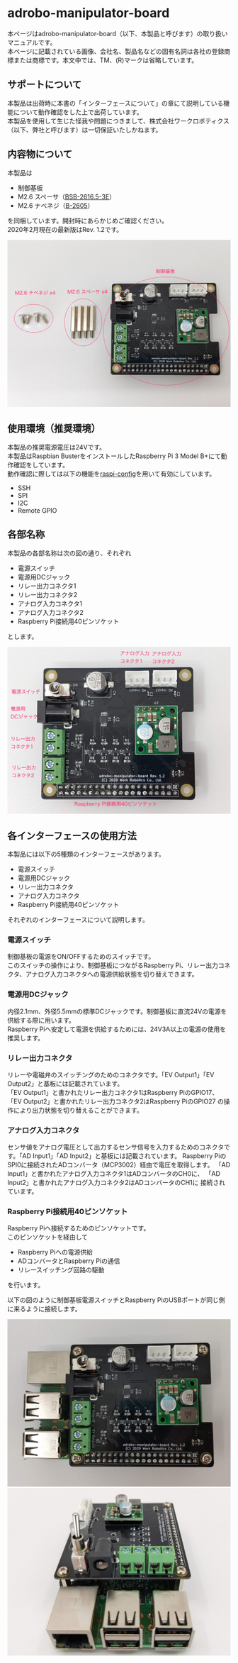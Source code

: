 
# adrobo-manipulator-board

本ページはadrobo-manipulator-board（以下、本製品と呼びます）の取り扱いマニュアルです。  
本ページに記載されている画像、会社名、製品名などの固有名詞は各社の登録商標または商標です。本文中では、TM、(R)マークは省略しています。

## サポートについて

本製品は出荷時に本書の「インターフェースについて」の章にて説明している機能について動作確認をした上で出荷しています。  
本製品を使用して生じた怪我や問題につきまして、株式会社ワークロボティクス（以下、弊社と呼びます）は一切保証いたしかねます。


## 内容物について

本製品は

* 制御基板
* M2.6 スペーサ（[BSB-2616.5-3E](http://hirosugi.co.jp/products/B/BSB-E.html)）
* M2.6 ナベネジ（[B-2605](https://www.hirosugi-net.co.jp/shop/g/g36579/)）

を同梱しています。開封時にあらかじめご確認ください。  
2020年2月現在の最新版はRev. 1.2です。

![](./images/included_items.jpg)

## 使用環境（推奨環境）

本製品の推奨電源電圧は24Vです。  
本製品はRaspbian BusterをインストールしたRaspberry Pi 3 Model B+にて動作確認をしています。  
動作確認に際しては以下の機能を[raspi-config](https://www.raspberrypi.org/documentation/configuration/raspi-config.md)を用いて有効にしています。

* SSH
* SPI
* I2C
* Remote GPIO

## 各部名称

本製品の各部名称は次の図の通り、それぞれ

* 電源スイッチ
* 電源用DCジャック
* リレー出力コネクタ1
* リレー出力コネクタ2
* アナログ入力コネクタ1
* アナログ入力コネクタ2
* Raspberry Pi接続用40ピンソケット

とします。

![](./images/io_names.jpg)

## 各インターフェースの使用方法

本製品には以下の5種類のインターフェースがあります。

* 電源スイッチ
* 電源用DCジャック
* リレー出力コネクタ
* アナログ入力コネクタ
* Raspberry Pi接続用40ピンソケット

それぞれのインターフェースについて説明します。

### 電源スイッチ

制御基板の電源をON/OFFするためのスイッチです。  
このスイッチの操作により、制御基板につながるRaspberry Pi、リレー出力コネクタ、アナログ入力コネクタへの電源供給状態を切り替えできます。

### 電源用DCジャック

内径2.1mm、外径5.5mmの標準DCジャックです。制御基板に直流24Vの電源を供給する際に用います。  
Raspberry Piへ安定して電源を供給するためには、24V3A以上の電源の使用を推奨します。

### リレー出力コネクタ

リレーや電磁弁のスイッチングのためのコネクタです。「EV Output1」「EV Output2」と基板には記載されています。  
「EV Output1」と書かれたリレー出力コネクタ1はRaspberry PiのGPIO17、
「EV Output2」と書かれたリレー出力コネクタ2はRaspberry PiのGPIO27
の操作により出力状態を切り替えることができます。

### アナログ入力コネクタ

センサ値をアナログ電圧として出力するセンサ信号を入力するためのコネクタです。「AD Input1」「AD Input2」と基板には記載されています。
Raspberry PiのSPI0に接続されたADコンバータ（MCP3002）経由で電圧を取得します。
「AD Input1」と書かれたアナログ入力コネクタ1はADコンバータのCH0に、
「AD Input2」と書かれたアナログ入力コネクタ2はADコンバータのCH1に
接続されています。

### Raspberry Pi接続用40ピンソケット

Raspberry Piへ接続するためのピンソケットです。  
このピンソケットを経由して

* Raspberry Piへの電源供給
* ADコンバータとRaspberry Piの通信
* リレースイッチング回路の駆動

を行います。

以下の図のように制御基板電源スイッチとRaspberry PiのUSBポートが同じ側に来るように接続します。

![](./images/sample1.jpg)
![](./images/sample2.jpg)
